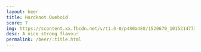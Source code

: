```yaml
---
layout: beer
title: Hardknot Queboid
score: 7
img: https://scontent.xx.fbcdn.net/v/t1.0-0/p480x480/1520670_10152147736383745_1604295852_n.jpg?oh=dd3f3c1382706ae121eddc3eb0acb7fc&oe=5912CE17
desc: A nice strong flavour
permalink: /beer/:title.html
---
```


